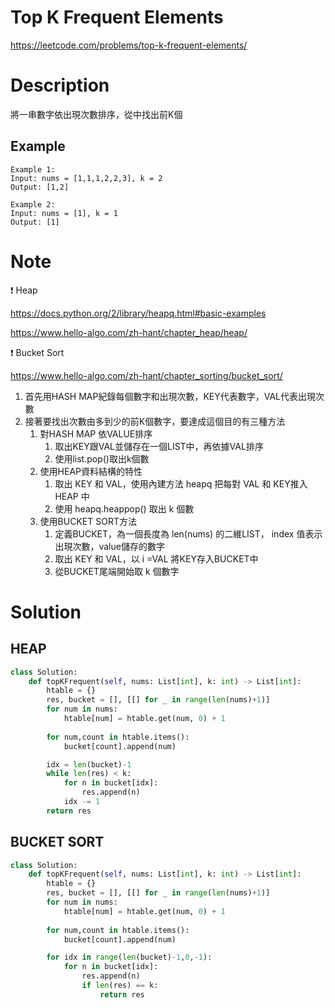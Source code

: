 # **Top K Frequent Elements**

https://leetcode.com/problems/top-k-frequent-elements/

# Description

將一串數字依出現次數排序，從中找出前K個

## Example

```
Example 1:
Input: nums = [1,1,1,2,2,3], k = 2
Output: [1,2]

Example 2:
Input: nums = [1], k = 1
Output: [1]
```

# Note

<aside>
❗ Heap

https://docs.python.org/2/library/heapq.html#basic-examples

https://www.hello-algo.com/zh-hant/chapter_heap/heap/

❗ Bucket Sort

https://www.hello-algo.com/zh-hant/chapter_sorting/bucket_sort/

</aside>

1. 首先用HASH MAP紀錄每個數字和出現次數，KEY代表數字，VAL代表出現次數
2. 接著要找出次數由多到少的前K個數字，要達成這個目的有三種方法
    1. 對HASH MAP 依VALUE排序
        1. 取出KEY跟VAL並儲存在一個LIST中，再依據VAL排序
        2. 使用list.pop()取出k個數
    2. 使用HEAP資料結構的特性
        1. 取出 KEY 和 VAL，使用內建方法 heapq 把每對 VAL 和 KEY推入 HEAP 中
        2. 使用 heapq.heappop() 取出 k 個數
    3. 使用BUCKET SORT方法
        1. 定義BUCKET，為一個長度為 len(nums) 的二維LIST， index 值表示出現次數，value儲存的數字
        2. 取出 KEY 和 VAL，以 i =VAL 將KEY存入BUCKET中
        3. 從BUCKET尾端開始取 k 個數字

# Solution

## HEAP

```python
class Solution:
    def topKFrequent(self, nums: List[int], k: int) -> List[int]:
        htable = {}
        res, bucket = [], [[] for _ in range(len(nums)+1)]
        for num in nums:
            htable[num] = htable.get(num, 0) + 1
        
        for num,count in htable.items():
            bucket[count].append(num)

        idx = len(bucket)-1
        while len(res) < k:
            for n in bucket[idx]:
                res.append(n)
            idx -= 1
        return res
```

## BUCKET SORT

```python
class Solution:
    def topKFrequent(self, nums: List[int], k: int) -> List[int]:
        htable = {}
        res, bucket = [], [[] for _ in range(len(nums)+1)]
        for num in nums:
            htable[num] = htable.get(num, 0) + 1
        
        for num,count in htable.items():
            bucket[count].append(num)

        for idx in range(len(bucket)-1,0,-1):
            for n in bucket[idx]:
                res.append(n)
                if len(res) == k:
                    return res
```